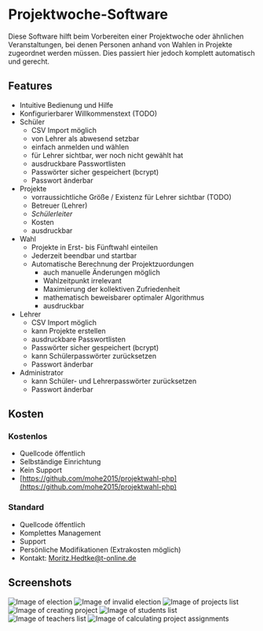 # Projektwoche-Software

Diese Software hilft beim Vorbereiten einer Projektwoche oder ähnlichen Veranstaltungen, bei denen Personen anhand von Wahlen in Projekte zugeordnet werden müssen. Dies passiert hier jedoch komplett automatisch und gerecht.

## Features

* Intuitive Bedienung und Hilfe
* Konfigurierbarer Willkommenstext (TODO)
* Schüler
  * CSV Import möglich
  * von Lehrer als abwesend setzbar
  * einfach anmelden und wählen
  * für Lehrer sichtbar, wer noch nicht gewählt hat
  * ausdruckbare Passwortlisten
  * Passwörter sicher gespeichert (bcrypt)
  * Passwort änderbar
* Projekte
  * vorraussichtliche Größe / Existenz für Lehrer sichtbar (TODO)
  * Betreuer (Lehrer)
  * *Schülerleiter*
  * Kosten
  * ausdruckbar
* Wahl
  * Projekte in Erst- bis Fünftwahl einteilen
  * Jederzeit beendbar und startbar
  * Automatische Berechnung der Projektzuordungen
    * auch manuelle Änderungen möglich
    * Wahlzeitpunkt irrelevant
    * Maximierung der kollektiven Zufriedenheit
    * mathematisch beweisbarer optimaler Algorithmus
    * ausdruckbar
* Lehrer
  * CSV Import möglich
  * kann Projekte erstellen
  * ausdruckbare Passwortlisten
  * Passwörter sicher gespeichert (bcrypt)
  * kann Schülerpasswörter zurücksetzen
  * Passwort änderbar
* Administrator
  * kann Schüler- und Lehrerpasswörter zurücksetzen
  * Passwort änderbar

## Kosten

### Kostenlos

* Quellcode öffentlich
* Selbständige Einrichtung
* Kein Support
* [https://github.com/mohe2015/projektwahl-php](https://github.com/mohe2015/projektwahl-php)

### Standard

* Quellcode öffentlich
* Komplettes Management
* Support
* Persönliche Modifikationen (Extrakosten möglich)
* Kontakt: [Moritz.Hedtke@t-online.de](mailto:Moritz.Hedtke@t-online.de)

## Screenshots

![Image of election](images/election.png)
![Image of invalid election](images/election_error.png)
![Image of projects list](images/projects.png)
![Image of creating project](images/create_project.png)
![Image of students list](images/students.png)
![Image of teachers list](images/teachers.png)
![Image of calculating project assignments](images/calculate.png)
